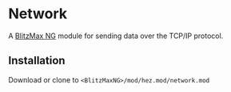 # Network
A [BlitzMax NG](https://blitzmax.org/) module for sending data over the TCP/IP protocol.

## Installation
Download or clone to `<BlitzMaxNG>/mod/hez.mod/network.mod`